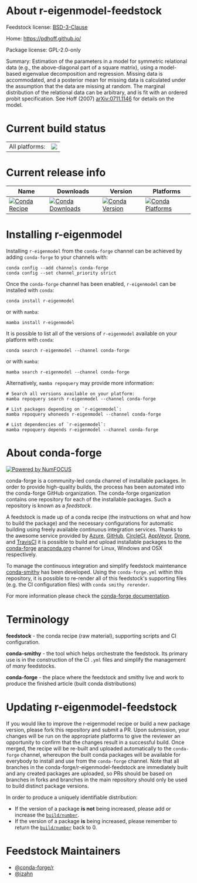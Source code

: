 About r-eigenmodel-feedstock
============================

Feedstock license: [BSD-3-Clause](https://github.com/conda-forge/r-eigenmodel-feedstock/blob/main/LICENSE.txt)

Home: https://pdhoff.github.io/

Package license: GPL-2.0-only

Summary: Estimation of the parameters in a model for symmetric relational data (e.g., the above-diagonal part of a square matrix), using a model-based eigenvalue decomposition and regression. Missing data is accommodated, and a posterior mean for missing data is calculated under the assumption that the data are missing at random. The marginal distribution of the relational data can be arbitrary, and is fit with an ordered probit specification. See Hoff (2007) <arXiv:0711.1146> for details on the model.

Current build status
====================


<table><tr><td>All platforms:</td>
    <td>
      <a href="https://dev.azure.com/conda-forge/feedstock-builds/_build/latest?definitionId=13363&branchName=main">
        <img src="https://dev.azure.com/conda-forge/feedstock-builds/_apis/build/status/r-eigenmodel-feedstock?branchName=main">
      </a>
    </td>
  </tr>
</table>

Current release info
====================

| Name | Downloads | Version | Platforms |
| --- | --- | --- | --- |
| [![Conda Recipe](https://img.shields.io/badge/recipe-r--eigenmodel-green.svg)](https://anaconda.org/conda-forge/r-eigenmodel) | [![Conda Downloads](https://img.shields.io/conda/dn/conda-forge/r-eigenmodel.svg)](https://anaconda.org/conda-forge/r-eigenmodel) | [![Conda Version](https://img.shields.io/conda/vn/conda-forge/r-eigenmodel.svg)](https://anaconda.org/conda-forge/r-eigenmodel) | [![Conda Platforms](https://img.shields.io/conda/pn/conda-forge/r-eigenmodel.svg)](https://anaconda.org/conda-forge/r-eigenmodel) |

Installing r-eigenmodel
=======================

Installing `r-eigenmodel` from the `conda-forge` channel can be achieved by adding `conda-forge` to your channels with:

```
conda config --add channels conda-forge
conda config --set channel_priority strict
```

Once the `conda-forge` channel has been enabled, `r-eigenmodel` can be installed with `conda`:

```
conda install r-eigenmodel
```

or with `mamba`:

```
mamba install r-eigenmodel
```

It is possible to list all of the versions of `r-eigenmodel` available on your platform with `conda`:

```
conda search r-eigenmodel --channel conda-forge
```

or with `mamba`:

```
mamba search r-eigenmodel --channel conda-forge
```

Alternatively, `mamba repoquery` may provide more information:

```
# Search all versions available on your platform:
mamba repoquery search r-eigenmodel --channel conda-forge

# List packages depending on `r-eigenmodel`:
mamba repoquery whoneeds r-eigenmodel --channel conda-forge

# List dependencies of `r-eigenmodel`:
mamba repoquery depends r-eigenmodel --channel conda-forge
```


About conda-forge
=================

[![Powered by
NumFOCUS](https://img.shields.io/badge/powered%20by-NumFOCUS-orange.svg?style=flat&colorA=E1523D&colorB=007D8A)](https://numfocus.org)

conda-forge is a community-led conda channel of installable packages.
In order to provide high-quality builds, the process has been automated into the
conda-forge GitHub organization. The conda-forge organization contains one repository
for each of the installable packages. Such a repository is known as a *feedstock*.

A feedstock is made up of a conda recipe (the instructions on what and how to build
the package) and the necessary configurations for automatic building using freely
available continuous integration services. Thanks to the awesome service provided by
[Azure](https://azure.microsoft.com/en-us/services/devops/), [GitHub](https://github.com/),
[CircleCI](https://circleci.com/), [AppVeyor](https://www.appveyor.com/),
[Drone](https://cloud.drone.io/welcome), and [TravisCI](https://travis-ci.com/)
it is possible to build and upload installable packages to the
[conda-forge](https://anaconda.org/conda-forge) [anaconda.org](https://anaconda.org/)
channel for Linux, Windows and OSX respectively.

To manage the continuous integration and simplify feedstock maintenance
[conda-smithy](https://github.com/conda-forge/conda-smithy) has been developed.
Using the ``conda-forge.yml`` within this repository, it is possible to re-render all of
this feedstock's supporting files (e.g. the CI configuration files) with ``conda smithy rerender``.

For more information please check the [conda-forge documentation](https://conda-forge.org/docs/).

Terminology
===========

**feedstock** - the conda recipe (raw material), supporting scripts and CI configuration.

**conda-smithy** - the tool which helps orchestrate the feedstock.
                   Its primary use is in the construction of the CI ``.yml`` files
                   and simplify the management of *many* feedstocks.

**conda-forge** - the place where the feedstock and smithy live and work to
                  produce the finished article (built conda distributions)


Updating r-eigenmodel-feedstock
===============================

If you would like to improve the r-eigenmodel recipe or build a new
package version, please fork this repository and submit a PR. Upon submission,
your changes will be run on the appropriate platforms to give the reviewer an
opportunity to confirm that the changes result in a successful build. Once
merged, the recipe will be re-built and uploaded automatically to the
`conda-forge` channel, whereupon the built conda packages will be available for
everybody to install and use from the `conda-forge` channel.
Note that all branches in the conda-forge/r-eigenmodel-feedstock are
immediately built and any created packages are uploaded, so PRs should be based
on branches in forks and branches in the main repository should only be used to
build distinct package versions.

In order to produce a uniquely identifiable distribution:
 * If the version of a package **is not** being increased, please add or increase
   the [``build/number``](https://docs.conda.io/projects/conda-build/en/latest/resources/define-metadata.html#build-number-and-string).
 * If the version of a package **is** being increased, please remember to return
   the [``build/number``](https://docs.conda.io/projects/conda-build/en/latest/resources/define-metadata.html#build-number-and-string)
   back to 0.

Feedstock Maintainers
=====================

* [@conda-forge/r](https://github.com/conda-forge/r/)
* [@izahn](https://github.com/izahn/)

